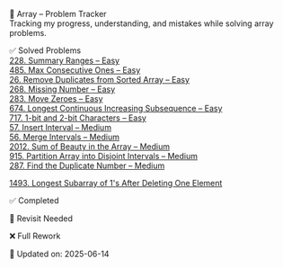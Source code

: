 🔗 Array – Problem Tracker  
Tracking my progress, understanding, and mistakes while solving array problems.

✅ Solved Problems  
[228. Summary Ranges – Easy](https://leetcode.com/problems/summary-ranges/)  
[485. Max Consecutive Ones – Easy](https://leetcode.com/problems/max-consecutive-ones/)  
[26. Remove Duplicates from Sorted Array – Easy](https://leetcode.com/problems/remove-duplicates-from-sorted-array/)  
[268. Missing Number – Easy](https://leetcode.com/problems/missing-number/)  
[283. Move Zeroes – Easy](https://leetcode.com/problems/move-zeroes/)  
[674. Longest Continuous Increasing Subsequence – Easy](https://leetcode.com/problems/longest-continuous-increasing-subsequence/)  
[717. 1-bit and 2-bit Characters – Easy](https://leetcode.com/problems/1-bit-and-2-bit-characters/)  
[57. Insert Interval – Medium](https://leetcode.com/problems/insert-interval/)  
[56. Merge Intervals – Medium](https://leetcode.com/problems/merge-intervals/)  
[2012. Sum of Beauty in the Array – Medium](https://leetcode.com/problems/sum-of-beauty-in-the-array/)  
[915. Partition Array into Disjoint Intervals – Medium](https://leetcode.com/problems/partition-array-into-disjoint-intervals/)  
[287. Find the Duplicate Number – Medium](https://leetcode.com/problems/find-the-duplicate-number/)

[1493. Longest Subarray of 1's After Deleting One Element](https://leetcode.com/problems/is-subsequence/description/)

✅ Completed  
<!-- Add completed problems here as you confirm them -->

🔁 Revisit Needed  
<!-- Add revisit problems here during your revision -->

❌ Full Rework  
<!-- Add problems here that need full rework -->

📝 Updated on: 2025-06-14
